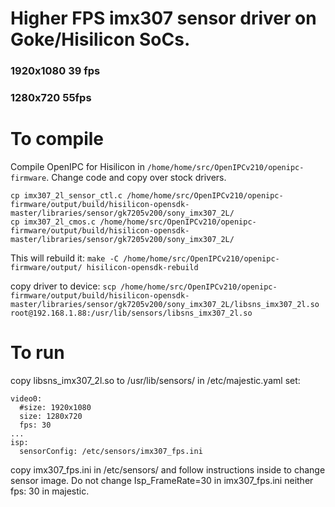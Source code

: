 # Higher FPS imx307 sensor driver on Goke/Hisilicon SoCs.

### 1920x1080 39 fps

### 1280x720 55fps


# To compile
Compile OpenIPC for Hisilicon in ```/home/home/src/OpenIPCv210/openipc-firmware```. 
Change code and copy over stock drivers.
 

```
cp imx307_2l_sensor_ctl.c /home/home/src/OpenIPCv210/openipc-firmware/output/build/hisilicon-opensdk-master/libraries/sensor/gk7205v200/sony_imx307_2L/
cp imx307_2l_cmos.c /home/home/src/OpenIPCv210/openipc-firmware/output/build/hisilicon-opensdk-master/libraries/sensor/gk7205v200/sony_imx307_2L/
```
This will rebuild it: 
```make -C /home/home/src/OpenIPCv210/openipc-firmware/output/ hisilicon-opensdk-rebuild```

copy driver to device: 
```scp /home/home/src/OpenIPCv210/openipc-firmware/output/build/hisilicon-opensdk-master/libraries/sensor/gk7205v200/sony_imx307_2L/libsns_imx307_2l.so root@192.168.1.88:/usr/lib/sensors/libsns_imx307_2l.so```


# To run
copy libsns_imx307_2l.so to /usr/lib/sensors/
in /etc/majestic.yaml set:
```
video0:
  #size: 1920x1080
  size: 1280x720
  fps: 30
...
isp:
  sensorConfig: /etc/sensors/imx307_fps.ini
```
copy imx307_fps.ini in /etc/sensors/ and follow instructions inside to change sensor image.
Do not change Isp_FrameRate=30 in imx307_fps.ini neither fps: 30 in majestic.

